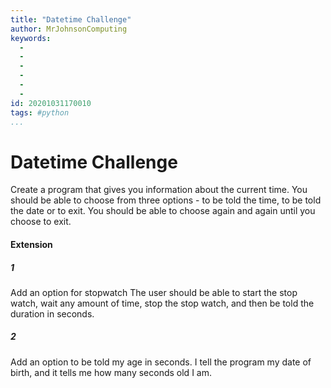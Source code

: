 ```yaml
---
title: "Datetime Challenge"
author: MrJohnsonComputing
keywords:
  - 
  - 
  - 
  - 
  - 
  - 
id: 20201031170010
tags: #python
...
```

# Datetime Challenge
Create a program that gives you information about the current time.
You should be able to choose from three options - to be told the time, to be told the date or to exit.
You should be able to choose again and again until you choose to exit.
#### Extension
##### 1 
Add an option for stopwatch
The user should be able to start the stop watch, wait any amount of time, stop the stop watch, and then be told the duration in seconds.
##### 2
Add an option to be told my age in seconds. I tell the program my date of birth, and it tells me how many seconds old I am.